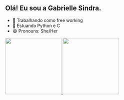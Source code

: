 ## Olá! Eu sou a Gabrielle Sindra.

- 🔭 Trabalhando como free working
- 🌱 Estuando Python e C
- 😄 Pronouns: She/Her

 <div>
  <a href="https://github.com/GabrielleSindra">
  <img height="180em" src="https://github-readme-stats.vercel.app/api?username=GabrielleSindra&show_icons=false&theme=dracula&include_all_commits=true&count_private=true"/>
  <img height="180em" src="https://github-readme-stats.vercel.app/api/top-langs/?username=GabrielleSindra&layout=compact&langs_count=16&theme=dracula"/>
</div>
